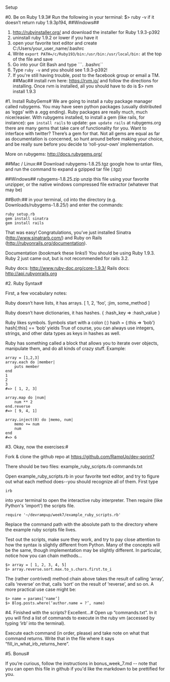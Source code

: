 Setup

#0. Be on Ruby 1.9.3#
Run the following in your terminal:
$> ruby -v
if it doesn’t return ruby 1.9.3p194,
##Windows##
1. http://rubyinstaller.org/ and download the installer for Ruby 1.9.3-p392
2. uninstall ruby 1.9.2 or lower if you have it
3. open your favorite text editor and create C:/Users/your_user_name/.bashrc
4. Write ```export PATH=/c/Ruby193/bin:/usr/bin:/usr/local/bin:``` at the top of the file and save
5. Go into your Git Bash and type ```. .bashrc``
6. Type ```ruby -v``` and you should see 1.9.3-p392!
7. If you're still having trouble, post to the facebook group or email a TM.
##Mac##
install rvm here: https://rvm.io/ and follow the directions for installing. Once rvm is installed, all you should have to do is
$> rvm install 1.9.3

#1. Install RubyGems#
We are going to install a ruby package manager called rubygems. You may have seen python packages (usually distributed as ‘eggs’ with a .egg ending). Ruby packages are really much, much nicer/easier. With rubygems installed, to install a gem (like rails, for instance):
`gem install rails`
to update:
`gem update rails`
at rubygems.org there are many gems that take care of functionality for you. Want to interface with twitter? There’s a gem for that. Not all gems are equal as far as documentation is concerned, so hunt around before making your choice, and be really sure before you decide to ‘roll-your-own’ implementation.

More on rubygems: http://docs.rubygems.org/


##Mac / Linux:##
Download rubygems-1.8.25.tgz
google how to untar files, and run the command to expand a gzipped tar file (.tgz)

##Windows##
rubygems-1.8.25.zip
unzip this file using your favorite unzipper, or the native windows compressed file extractor (whatever that may be)

##Both:##
in your terminal, cd into the directory (e.g. Downloads/rubygems-1.8.25/) and enter the commands:
```
ruby setup.rb
gem install sinatra
gem install rails
```

That was easy!
Congratulations, you’ve just installed Sinatra (http://www.sinatrarb.com/) and Ruby on Rails (http://rubyonrails.org/documentation).

Documentation (bookmark these links!)
You should be using Ruby 1.9.3. Ruby 2 just came out, but is not recommended for rails 3.2.

Ruby docs: http://www.ruby-doc.org/core-1.9.3/
Rails docs: http://api.rubyonrails.org


#2. Ruby Syntax#

First, a few vocabulary notes:

Ruby doesn’t have lists, it has arrays.
[ 1, 2, ’foo’, :jim, some_method ]

Ruby doesn’t have dictionaries, it has hashes.
{ :hash_key => :hash_value }

Ruby likes symbols. Symbols start with a colon (:)
hash = {:this => ‘bob’}
hash[:this] == ‘bob’ yields True
of course, you can always use integers, strings, and other data types as keys in hashes as well.

Ruby has something called a block that allows you to iterate over objects, manipulate them, and do all kinds of crazy stuff. 
Example:
```
array = [1,2,3]
array.each do |member|
    puts member
end
1
2
3
#=> [ 1, 2, 3]

array.map do |num|
    num ** 2
end.reverse
#=> [ 9, 4, 1]

array.inject(0) do |memo, num|
    memo += num
    num
end
#=> 6
```
#3. Okay, now the exercises:#

Fork & clone the github repo at https://github.com/RampUp/dev-sprint7

There should be two files:
example_ruby_scripts.rb
commands.txt

Open example_ruby_scripts.rb in your favorite text editor, and try to figure out what each method does--you should recognize all of them.
First type
```
irb
```
into your terminal to open the interactive ruby interpreter. Then require (like Python's 'import') the scripts file.
```
require '~/devrampup/week7/example_ruby_scripts.rb'
```
Replace the command path with the absolute path to the directory where the example ruby scripts file lives.

Test out the scripts, make sure they work, and try to pay close attention to how the syntax is slightly different from Python. Many of the concepts will be the same, though implementation may be slightly different. In particular, notice how you can chain methods...
```
$> array = [ 1, 2, 3, 4, 5]
$> array.reverse.sort.max.to_s.chars.first.to_i
```
The (rather contrived) method chain above takes the result of calling ‘array’, calls ‘reverse’ on that, calls ‘sort’ on the result of ‘reverse’, and so on. A more practical use case might be:
```
$> name = params[‘name’]
$> Blog.posts.where(‘author.name = ?’, name)
```

#4. Finished with the scripts? Excellent...#
Open up “commands.txt”. In it you will find a list of commands to execute in the ruby vm (accessed by typing ‘irb’ into the terminal).

Execute each command (in order, please) and take note on what that command returns. Write that in the file where it says “fill_in_what_irb_returns_here”.

#5. Bonus#

If you’re curious, follow the instructions in bonus_week_7.md -- note that you can open this file in github if you'd like the markdown to be prettified for you.

